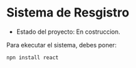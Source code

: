 <h1> Sistema de Resgistro</h1>

- Estado del proyecto: En costruccion.

Para ekecutar el sistema, debes poner:

```npn install react```
